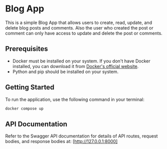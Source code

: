 # Blog App

This is a simple Blog App that allows users to create, read, update, and delete blog posts and comments.
Also the user who created the post or comment can only have access to update and delete the post or comments.

## Prerequisites

- Docker must be installed on your system. If you don't have Docker installed, you can download it from [Docker's official website](https://www.docker.com/get-started).
- Python and pip should be installed on your system.

## Getting Started

To run the application, use the following command in your terminal:

```bash
docker compose up
```

## API Documentation

Refer to the Swagger API documentation for details of API routes, request bodies, and response bodies at: [http://127.0.0.1:8000]
